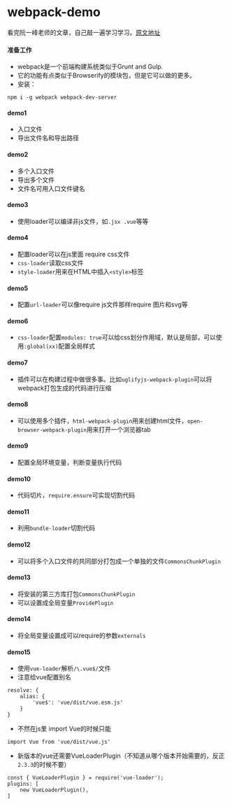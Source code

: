 # webpack-demo
看完阮一峰老师的文章，自己敲一遍学习学习。[原文地址](https://github.com/ruanyf/webpack-demos)

#### 准备工作
- webpack是一个前端构建系统类似于Grunt and Gulp.
- 它的功能有点类似于Browserify的模块包，但是它可以做的更多。
- 安装：
```
npm i -g webpack webpack-dev-server
```

#### demo1
- 入口文件
- 导出文件名和导出路径

#### demo2
- 多个入口文件
- 导出多个文件
- 文件名可用入口文件键名

#### demo3
- 使用loader可以编译非js文件，如`.jsx .vue`等等

#### demo4
- 配置loader可以在js里面 require css文件
- `css-loader`读取css文件
- `style-loader`用来在HTML中插入`<style>`标签

#### demo5
- 配置`url-loader`可以像require js文件那样require 图片和svg等

#### demo6
- `css-loader`配置`modules: true`可以给css划分作用域，默认是局部，可以使用`:global(xx)`配置全局样式

#### demo7
- 插件可以在构建过程中做很多事。比如`uglifyjs-webpack-plugin`可以将webpack打包生成的代码进行压缩

#### demo8
- 可以使用多个插件，`html-webpack-plugin`用来创建html文件，`open-browser-webpack-plugin`用来打开一个浏览器tab

#### demo9
- 配置全局环境变量，判断变量执行代码

#### demo10
- 代码切片，`require.ensure`可实现切割代码

#### demo11
- 利用`bundle-loader`切割代码

#### demo12
- 可以将多个入口文件的共同部分打包成一个单独的文件`CommonsChunkPlugin`

#### demo13
- 将安装的第三方库打包`CommonsChunkPlugin`
- 可以设置成全局变量`ProvidePlugin`

#### demo14
- 将全局变量设置成可以require的参数`externals`

#### demo15
- 使用`vue-loader`解析`/\.vue$/`文件
- 注意给vue配置别名
```
resolve: {
    alias: {
        'vue$': 'vue/dist/vue.esm.js'
    }
}
```
- 不然在js里 import Vue的时候只能
```
import Vue from 'vue/dist/vue.js'
```
- 新版本的vue还需要VueLoaderPlugin（不知道从哪个版本开始需要的，反正`2.3.3`的时候不要）
```
const { VueLoaderPlugin } = require('vue-loader');
plugins: [
    new VueLoaderPlugin(),
]
```




